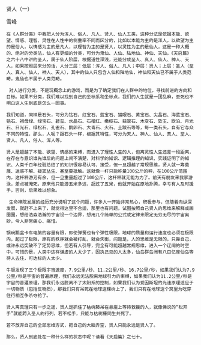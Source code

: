 贤人（一）

雪峰


    在《人群分类》中我把人分为浑人、俗人、凡人、贤人、仙人五类，这种分法是依据本能、欲望、情感、理智、灵性在人性中的侧重率不同而区分的，比如以本能为主的是浑人，以欲望为主的是俗人，以情感为主的是凡人，以理智为主的是贤人，以灵性为主的是仙人，这是一种大概的、绝对的分类法，仙人有更细的分类，可分为鬼仙、人仙、陆地仙、神仙、天仙，《天启篇》之六十八中讲的圣人，属于仙人阶层，根据道性深浅，还能分成至人、真人、仙人、神人、天人，如果按照层来分的话，人分三层：低层：浑人、俗人、凡人；中层：贤人；上层：圣人（至人、真人、仙人、神人、天人），其中的仙人只包含人仙和陆地仙，神仙和天仙已不属于人类范畴，鬼仙也不属于人类范畴。

     对人进行分类，不是玩概念上的游戏，而是为了确定我们在人群中的地位，寻找前进的方向和目标。如果不分类，我们难以找到自己的坐标系和坐标点，我们的人生就是一团乱麻，至死也不明白这人生到底是怎么一回事。

    我们知道，同样是石头，可分为钻石、红宝石、蓝宝石、猫眼石、黄宝石、尖晶石、海蓝宝石、锆石、祖母绿、绿宝石、碧玺、水晶石、石榴红、橄榄石、翡翠石、木变石、软玉、欧泊、月光石、日光石、绿松石、孔雀石、鹅卵石、大青石、火石、土跋石等等，每一类石头，自有它与众不同的特性，那么，人呢？跟石头一样，根据其特性，可分为天人、神人、仙人、真人、至人、贤人、凡人、俗人、浑人等。

    贤人是超越了本能、欲望、情感的束缚，而进入了理性人生的人，但离灵性人生还差一段距离，在存在与意识谁先谁后的问题上闹不清楚，对科学的知识、逻辑推理的知识、实践证明了的知识、人类千百年经验总结了的知识很容易认可、接受，但一旦超越了常规思维，贤人就一筹莫展、迷惑不解、疑窦丛生、甚至要抵触。这就像一杆只能称量100公斤的秤，在100公斤范围内，这杆秤游刃有余，但一旦重量超过了100公斤，这杆秤就无能为力了。前天有朋友来我家游泳，差点被淹死，原来他只能游五米多远，超过了五米，他就开始在原地扑腾，幸亏有人及时援手，否则，后果难以想象。

     生命禅院发展的经历充分说明了这个问题，许多人一开始非常热心，积极参与，但随着向纵深发展，就赶不上来了，就觉得这里不合适，那里也有问题，试图按照自己贤人的思维来解释或画圈圈，想给浩淼浩瀚的宇宙设一个边界，想用几个简单的公式或定律来限定无穷无尽的宇宙奥妙，令人非常痛心、痛惜。

    锅碗瓢盆卡车电脑的容量有限，即使弹簧也有个弹性极限，地球的质量和运行速度也必须在极限内，超过了极限，原有的秩序就会被打乱，就会失衡，问题是，人的思维是无限的，只靠自己，或许永远突破不了定势思维，但若有人引导，完全有可能超越常规思维，进入一个辽阔的时空中，可惜的是，人类中这样谦虚的人太少了，固执己见的人太多，仙岛群岛洲有八百亿座仙岛等待人去住，可达标的人太少。

    牛顿发现了三个极限宇宙速度，7.9公里/秒、11.2公里/秒、16.7公里/秒，如果我们认为7.9公里/秒是宇宙的普遍原理，我们永远无法脱离地球引力的束缚，如果我们认为11.2公里/秒是宇宙的普遍原理，那我们永远脱离不了太阳系的控制，如果我们认为爱因斯坦的光速原理适应于一切物质（包括反物质），那我们只有吊死在地球这棵树上了，我们只有在地球这个窝里为吃穿住行相互争杀夺抢了。

    贤人离真理只有一步之遥，贤人是抓住了枯树藤吊在悬崖上等待救援的人，就像佛说的“松开手”就能跨入圣人的行列，若不松手，只能与枯树藤同生共死了。

    若不放弃自己的全部思维方式，把自己的大脑弄空，贤人只能永远是贤人了。

    那么，贤人到底处在一种什么样的状态中呢？请看《天启篇》之七十。



